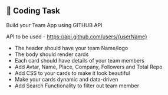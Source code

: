 ## 🧐 Coding Task

Build your Team App using GITHUB API

API to be used - https://api.github.com/users/{userName}

- The header should have your team Name/logo
- The body should render cards
- Each card should have details of your team members
- Add Avtar, Name, Place, Company, Followers and Total Repo
- Add CSS to your cards to make it look beautiful
- Make your cards dynamic and data-driven
- Add Search Functionality to filter out team member
